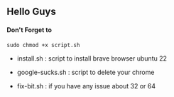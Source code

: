 ## Hello Guys

#### Don't Forget to 

```
sudo chmod +x script.sh
```

- install.sh : script to install brave browser ubuntu 22

- google-sucks.sh : script to delete your chrome

- fix-bit.sh : if you have any issue about 32 or 64


